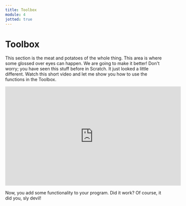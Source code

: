 ```yaml
---
title: Toolbox
module: 4
jotted: true
---
```


# Toolbox

This section is the meat and potatoes of the whole thing.  This area is where some glossed over eyes can happen.  We are going to make it better!  Don't worry; you have seen this stuff before in Scratch.  It just looked a little different.  Watch this short video and let me show you how to use the functions in the Toolbox.

<iframe width="560" height="315" src="https://umontana.zoom.us/recording/play/bVu-f10mxx2DRtsmFfp9fQUJUS0QrBGgQ8qrXm6CrFLLeJZoVTjULjpwWM3T0bi5?continueMode=true" frameborder="0" allow="accelerometer; autoplay; encrypted-media; gyroscope; picture-in-picture" allowfullscreen></iframe>

Now, you add some functionality to your program.  Did it work?  Of course, it did you, sly devil!